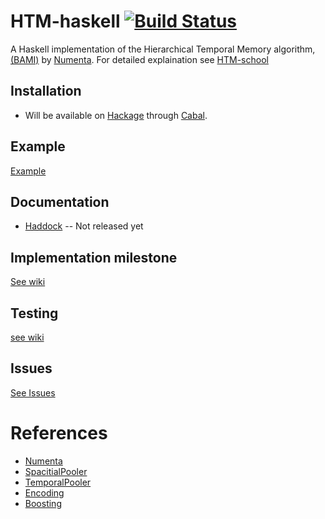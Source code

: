 # HTM-haskell [![Build Status](https://travis-ci.org/fromSA/HTM-haskell.svg?branch=master)](https://travis-ci.org/fromSA/HTM-haskell)
A Haskell implementation of the Hierarchical Temporal Memory algorithm, [(BAMI)](https://numenta.com/resources/biological-and-machine-intelligence/) by [Numenta](https://numenta.com/).  For detailed explaination see [HTM-school](https://www.youtube.com/playlist?list=PL3yXMgtrZmDqhsFQzwUC9V8MeeVOQ7eZ9)

## Installation
- Will be available on [Hackage](https://hackage.haskell.org/) through [Cabal](https://www.haskell.org/cabal/).

## Example
[Example](https://github.com/fromSA/HTM-haskell/wiki/Example)

## Documentation
- [Haddock](file:///Users/fromsahera/FH/UIB/INF319/TheProject/HTM-haskell/dist-newstyle/build/x86_64-osx/ghc-8.8.4/HTM-haskell-0.1.0.0/doc/html/HTM-haskell/index.html) -- Not released yet

## Implementation milestone
[See wiki](https://github.com/fromSA/HTM-haskell/wiki/Implementations)

## Testing
[see wiki](https://github.com/fromSA/HTM-haskell/wiki/Testing)

## Issues
[See Issues](https://github.com/fromSA/HTM-haskell/issues)

# References
- [Numenta](https://numenta.com/)
- [SpacitialPooler](https://numenta.com/resources/biological-and-machine-intelligence/spatial-pooling-algorithm/)
- [TemporalPooler](https://numenta.com/assets/pdf/temporal-memory-algorithm/Temporal-Memory-Algorithm-Details.pdf)
- [Encoding](https://arxiv.org/pdf/1602.05925.pdf)
- [Boosting](https://arxiv.org/pdf/1601.06116.pdf)
